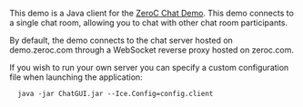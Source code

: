 This demo is a Java client for the [ZeroC Chat Demo](https://zeroc.com/chat/index.html). This demo connects to a single chat room, allowing you to chat with other chat room participants.

By default, the demo connects to the chat server hosted on demo.zeroc.com through a WebSocket reverse proxy hosted on zeroc.com.

If you wish to run your own server you can specify a custom configuration file when launching the application:


      java -jar ChatGUI.jar --Ice.Config=config.client
